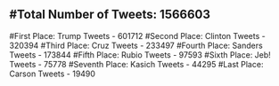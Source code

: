 #Total Number of Tweets: 1566603 
---
#First Place: Trump Tweets - 601712
#Second Place: Clinton Tweets - 320394
#Third Place: Cruz Tweets - 233497
#Fourth Place: Sanders Tweets - 173844
#Fifth Place: Rubio Tweets - 97593
#Sixth Place: Jeb! Tweets - 75778
#Seventh Place: Kasich Tweets - 44295
#Last Place: Carson Tweets - 19490
